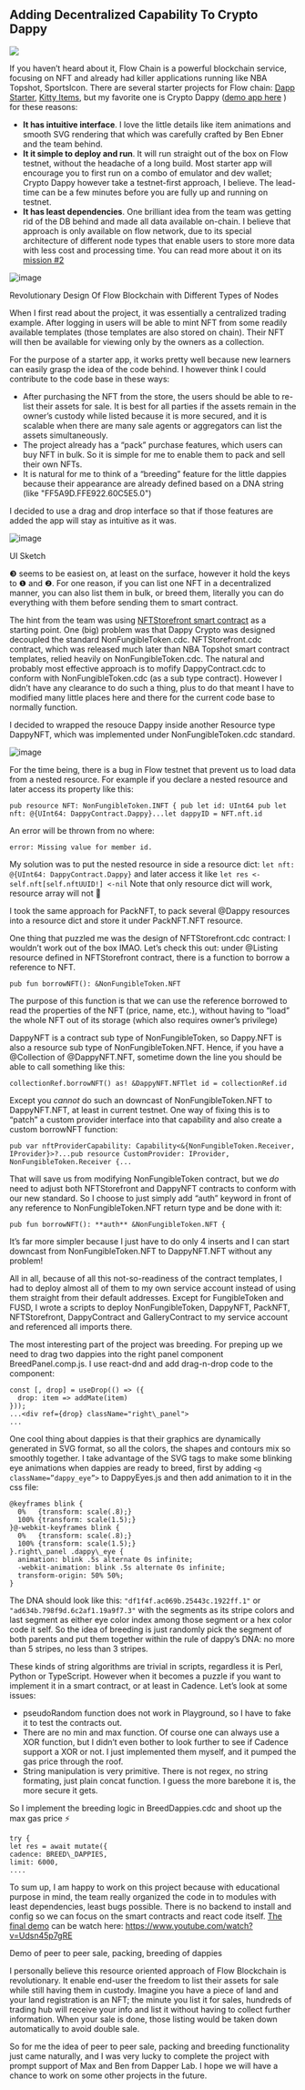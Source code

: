 ## Adding Decentralized Capability To Crypto Dappy

![](https://miro.medium.com/max/1230/0*lIs7FOBwwaIX5WQS.png)

If you haven’t heard about it, Flow Chain is a powerful blockchain service, focusing on NFT and already had killer applications running like NBA Topshot, SportsIcon. There are several starter projects for Flow chain: [Dapp Starter](https://dappstarter.decentology.com/), [Kitty Items](https://github.com/dapperlabs/kitty-items), but my favorite one is Crypto Dappy ([demo app here](https://demo.cryptodappy.com/) ) for these reasons:

*   **It has intuitive interface**. I love the little details like item animations and smooth SVG rendering that which was carefully crafted by Ben Ebner and the team behind.
*   **It it simple to deploy and run**. It will run straight out of the box on Flow testnet, without the headache of a long build. Most starter app will encourage you to first run on a combo of emulator and dev wallet; Crypto Dappy however take a testnet-first approach, I believe. The lead-time can be a few minutes before you are fully up and running on testnet.
*   **It has least dependencies**. One brilliant idea from the team was getting rid of the DB behind and made all data available on-chain. I believe that approach is only available on flow network, due to its special architecture of different node types that enable users to store more data with less cost and processing time. You can read more about it on its [mission #2](https://www.cryptodappy.com/missions/mission-2)

![image](https://user-images.githubusercontent.com/2296203/140015065-25d115ee-ae08-440d-bf57-b32c56a55922.png)

Revolutionary Design Of Flow Blockchain with Different Types of Nodes

When I first read about the project, it was essentially a centralized trading example. After logging in users will be able to mint NFT from some readily available templates (those templates are also stored on chain). Their NFT will then be available for viewing only by the owners as a collection.

For the purpose of a starter app, it works pretty well because new learners can easily grasp the idea of the code behind. I however think I could contribute to the code base in these ways:

*   After purchasing the NFT from the store, the users should be able to re-list their assets for sale. It is best for all parties if the assets remain in the owner’s custody while listed because it is more secured, and it is scalable when there are many sale agents or aggregators can list the assets simultaneously.
*   The project already has a “pack” purchase features, which users can buy NFT in bulk. So it is simple for me to enable them to pack and sell their own NFTs.
*   It is natural for me to think of a “breeding” feature for the little dappies because their appearance are already defined based on a DNA string (like "FF5A9D.FFE922.60C5E5.0")

I decided to use a drag and drop interface so that if those features are added the app will stay as intuitive as it was.

![image](https://user-images.githubusercontent.com/2296203/140015120-e7a12ec9-12c3-48a0-add3-85978bec11c0.png)


UI Sketch

❸ seems to be easiest on, at least on the surface, however it hold the keys to ❶ and ❷. For one reason, if you can list one NFT in a decentralized manner, you can also list them in bulk, or breed them, literally you can do everything with them before sending them to smart contract.

The hint from the team was using [NFTStorefront smart contract](https://github.com/onflow/nft-storefront/) as a starting point. One (big) problem was that Dappy Crypto was designed decoupled the standard NonFungibleToken.cdc. NFTStorefront.cdc contract, which was released much later than NBA Topshot smart contract templates, relied heavily on NonFungibleToken.cdc. The natural and probably most effective approach is to mofify DappyContract.cdc to conform with NonFungibleToken.cdc (as a sub type contract). However I didn’t have any clearance to do such a thing, plus to do that meant I have to modified many little places here and there for the current code base to normally function.

I decided to wrapped the resouce Dappy inside another Resource type DappyNFT, which was implemented under NonFungibleToken.cdc standard.

![image](https://user-images.githubusercontent.com/2296203/140015171-d12411a4-6212-43e7-9096-a6f297ac3f9a.png)


For the time being, there is a bug in Flow testnet that prevent us to load data from a nested resource. For example if you declare a nested resource and later access its property like this:

```
pub resource NFT: NonFungibleToken.INFT { pub let id: UInt64 pub let nft: @{UInt64: DappyContract.Dappy}...let dappyID = NFT.nft.id
```

An error will be thrown from no where:

```
error: Missing value for member id.
```

My solution was to put the nested resource in side a resource dict: `let nft: @{UInt64: DappyContract.Dappy}` and later access it like `let res <- self.nft[self.nftUUID!] <-nil` Note that only resource dict will work, resource array will not 🤔

I took the same approach for PackNFT, to pack several @Dappy resources into a resource dict and store it under PackNFT.NFT resource.

One thing that puzzled me was the design of NFTStorefront.cdc contract: I wouldn’t work out of the box IMAO. Let’s check this out: under @Listing resource defined in NFTStorefront contract, there is a function to borrow a reference to NFT.

```
pub fun borrowNFT(): &NonFungibleToken.NFT
```

The purpose of this function is that we can use the reference borrowed to read the properties of the NFT (price, name, etc.), without having to “load” the whole NFT out of its storage (which also requires owner’s privilege)

DappyNFT is a contract sub type of NonFungibleToken, so Dappy.NFT is also a resource sub type of NonFungibleToken.NFT. Hence, if you have a @Collection of @DappyNFT.NFT, sometime down the line you should be able to call something like this:

```
collectionRef.borrowNFT() as! &DappyNFT.NFTlet id = collectionRef.id
```

Except you _cannot_ do such an downcast of NonFungibleToken.NFT to DappyNFT.NFT, at least in current testnet. One way of fixing this is to “patch” a custom provider interface into that capability and also create a custom borrowNFT function:

```
pub var nftProviderCapability: Capability<&{NonFungibleToken.Receiver, IProvider}>?...pub resource CustomProvider: IProvider, NonFungibleToken.Receiver {...
```

That will save us from modifying NonFungibleToken contract, but we _do_ need to adjust both NFTStorefront and DappyNFT contracts to conform with our new standard. So I choose to just simply add “auth” keyword in front of any reference to NonFungibleToken.NFT return type and be done with it:

```
pub fun borrowNFT(): **auth** &NonFungibleToken.NFT {
```

It’s far more simpler because I just have to do only 4 inserts and I can start downcast from NonFungibleToken.NFT to DappyNFT.NFT without any problem!

All in all, because of all this not-so-readiness of the contract templates, I had to deploy almost all of them to my own service account instead of using them straight from their default addresses. Except for FungibleToken and FUSD, I wrote a scripts to deploy NonFungibleToken, DappyNFT, PackNFT, NFTStorefront, DappyContract and GalleryContract to my service account and referenced all imports there.

The most interesting part of the project was breeding. For preping up we need to drag two dappies into the right panel component BreedPanel.comp.js. I use react-dnd and add drag-n-drop code to the component:

```
const [, drop] = useDrop(() => ({  
  drop: item => addMate(item)  
}));  
...<div ref={drop} className="right\_panel">  
...
```

One cool thing about dappies is that their graphics are dynamically generated in SVG format, so all the colors, the shapes and contours mix so smoothly together. I take advantage of the SVG tags to make some blinking eye animations when dappies are ready to breed, first by adding `<g className=”dappy_eye”>` to DappyEyes.js and then add animation to it in the css file:

```
@keyframes blink {  
  0%   {transform: scale(.8);}  
  100% {transform: scale(1.5);}  
}@-webkit-keyframes blink {  
  0%   {transform: scale(.8);}  
  100% {transform: scale(1.5);}  
}.right\_panel .dappy\_eye {  
  animation: blink .5s alternate 0s infinite;  
  -webkit-animation: blink .5s alternate 0s infinite;  
  transform-origin: 50% 50%;  
}
```

The DNA should look like this: `"df1f4f.ac069b.25443c.1922ff.1"` or `"ad634b.798f9d.6c2af1.19a9f7.3"` with the segments as its stripe colors and last segment as either eye color index among those segment or a hex color code it self. So the idea of breeding is just randomly pick the segment of both parents and put them together within the rule of dappy’s DNA: no more than 5 stripes, no less than 3 stripes.

These kinds of string algorithms are trivial in scripts, regardless it is Perl, Python or TypeScript. However when it becomes a puzzle if you want to implement it in a smart contract, or at least in Cadence. Let’s look at some issues:

*   pseudoRandom function does not work in Playground, so I have to fake it to test the contracts out.
*   There are no min and max function. Of course one can always use a XOR function, but I didn’t even bother to look further to see if Cadence support a XOR or not. I just implemented them myself, and it pumped the gas price through the roof.
*   String manipulation is very primitive. There is not regex, no string formating, just plain concat function. I guess the more barebone it is, the more secure it gets.

So I implement the breeding logic in BreedDappies.cdc and shoot up the max gas price ⚡

```
try {  
let res = await mutate({  
cadence: BREED\_DAPPIES,  
limit: 6000,  
....
```

To sum up, I am happy to work on this project because with educational purpose in mind, the team really organized the code in to modules with least dependencies, least bugs possible. There is no backend to install and config so we can focus on the smart contracts and react code itself. [The final demo](https://www.youtube.com/watch?v=Udsn45p7gRE) can be watch here: https://www.youtube.com/watch?v=Udsn45p7gRE

Demo of peer to peer sale, packing, breeding of dappies

I personally believe this resource oriented approach of Flow Blockchain is revolutionary. It enable end-user the freedom to list their assets for sale while still having them in custody. Imagine you have a piece of land and your land registration is an NFT; the minute you list it for sales, hundreds of trading hub will receive your info and list it without having to collect further information. When your sale is done, those listing would be taken down automatically to avoid double sale.

So for me the idea of peer to peer sale, packing and breeding functionality just came naturally, and I was very lucky to complete the project with prompt support of Max and Ben from Dapper Lab. I hope we will have a chance to work on some other projects in the future.
